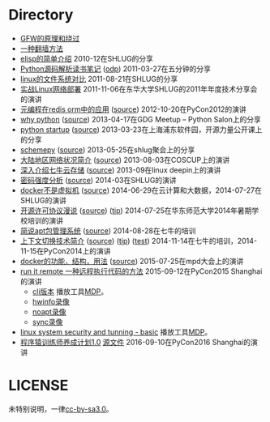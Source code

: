 # Directory

* [GFW的原理和绕过](https://raw.githubusercontent.com/shell909090/slides/master/pdf/GFW.pdf)
* [一种翻墙方法](https://raw.githubusercontent.com/shell909090/slides/master/pdf/one_way_cross_gfw.pdf)
* [elisp的简单介绍](https://raw.githubusercontent.com/shell909090/slides/master/pdf/elisp.pdf) 2010-12在SHLUG的分享
* [Python源码解析读书笔记](https://raw.githubusercontent.com/shell909090/slides/master/pdf/python_source.pdf) ([odp](https://raw.githubusercontent.com/shell909090/slides/master/pdf/python_source.odp)) 2011-03-27在五分钟的分享
* [linux的文件系统对比](https://raw.githubusercontent.com/shell909090/slides/master/pdf/linux_fs.pdf) 2011-08-21在SHLUG的分享
* [实战Linux网络部署](https://raw.githubusercontent.com/shell909090/slides/master/pdf/linux_on_net.pdf) 2011-11-06在东华大学SHLUG的2011年年度技术分享会的演讲
* [元编程在redis orm中的应用](http://shell909090.github.com/slides/md/meta.html) ([source](https://github.com/shell909090/slides/blob/master/md/meta.md)) 2012-10-20在PyCon2012的演讲
* [why python](http://shell909090.github.com/slides/md/why_python.html) ([source](https://github.com/shell909090/slides/blob/master/md/why_python.md)) 2013-04-17在GDG Meetup – Python Salon上的分享
* [python startup](http://shell909090.github.com/slides/md/python-startup.html) ([source](https://github.com/shell909090/slides/blob/master/md/python-startup.md)) 2013-03-23在上海浦东软件园，开源力量公开课上的分享
* [schemepy](http://shell909090.github.com/slides/md/schemepy.html) ([source](https://github.com/shell909090/slides/blob/master/md/schemepy.md)) 2013-05-25在shlug聚会上的分享
* [大陆地区网络状况简介](http://shell909090.github.com/slides/chinanet/chinanet.html) ([source](https://github.com/shell909090/slides/blob/master/chinanet/chinanet.md)) 2013-08-03在COSCUP上的演讲
* [深入介绍七牛云存储](http://shell909090.github.com/slides/md/qiniu_deepin.html) ([source](https://github.com/shell909090/slides/blob/master/md/qiniu_deepin.md)) 2013-09在linux deepin上的演讲
* [密码强度分析](http://shell909090.github.com/slides/md/passwd.html) ([source](https://github.com/shell909090/slides/blob/master/md/passwd.md)) 2014-03在SHLUG的演讲
* [docker不是虚拟机](http://shell909090.github.com/slides/md/docker.html) ([source](https://github.com/shell909090/slides/blob/master/md/docker.md)) 2014-06-29在云计算和大数据，2014-07-27在SHLUG的演讲
* [开源许可协议漫说](http://shell909090.github.com/slides/md/lic.html) ([source](https://github.com/shell909090/slides/blob/master/md/lic.md)) ([tip](https://github.com/shell909090/slides/blob/master/md/lic_tip.md)) 2014-07-25在华东师范大学2014年暑期学校培训的演讲
* [简说apt包管理系统](http://shell909090.github.com/slides/md/apt.html) ([source](https://github.com/shell909090/slides/blob/master/md/apt.md)) 2014-08-28在七牛的培训
* [上下文切换技术简介](http://shell909090.github.com/slides/context/context_slide.html) ([source](https://github.com/shell909090/slides/blob/master/content/context_slide.md)) ([tip](https://github.com/shell909090/slides/blob/master/context/context.md)) ([test](https://github.com/shell909090/slides/blob/master/context/context_test.md)) 2014-11-14在七牛的培训，2014-11-15在PyCon2014上的演讲
* [docker的功能，结构，用法](http://shell909090.github.com/slides/md/docker1.html) ([source](https://github.com/shell909090/slides/blob/master/md/docker1.md)) 2015-07-25在mpd大会上的演讲
* [run it remote  一种远程执行代码的方法](http://shell909090.github.com/slides/rir/pycon.html) 2015-09-12在PyCon2015 Shanghai的演讲
  * [cli版本](https://github.com/shell909090/slides/blob/master/rir/cli.md) 播放工具[MDP](https://github.com/visit1985/mdp)。
  * [hwinfo录像](https://github.com/shell909090/slides/blob/master/rir/hwinfo.rec)
  * [noapt录像](https://github.com/shell909090/slides/blob/master/rir/noapt.rec)
  * [sync录像](https://github.com/shell909090/slides/blob/master/rir/sync.rec)
* [linux system security and tunning - basic](https://github.com/shell909090/slides/blob/master/md/linuxsec_basic.md) 播放工具[MDP](https://github.com/visit1985/mdp)。
* [程序猿训练师养成计划1.0](http://shell909090.github.com/slides/ipynb/PyCon2016.slides.html) [源文件](https://github.com/shell909090/slides/blob/master/ipynb/PyCon2016.ipynb) 2016-09-10在PyCon2016 Shanghai的演讲

# LICENSE

未特别说明，一律[cc-by-sa3.0](https://creativecommons.org/licenses/by-sa/3.0/us/)。
